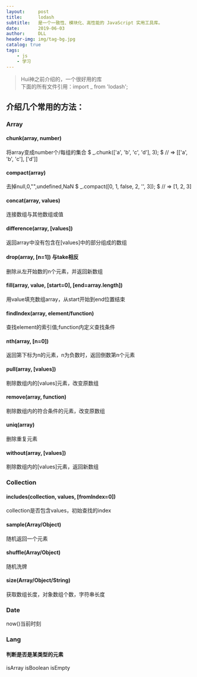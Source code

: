 ```yaml
---
layout:     post
title:      lodash
subtitle:   是一个一致性、模块化、高性能的 JavaScript 实用工具库。
date:       2019-06-03
author:     DLL
header-img: img/tag-bg.jpg
catalog: true
tags:
    - js
    - 学习
---
```

> Hui神之前介绍的，一个很好用的库  
> 下面的所有文件引用：import _ from 'lodash';

## 介绍几个常用的方法：
### Array
#### chunk(array, number)   
将array变成number个/每组的集合
$ _.chunk(['a', 'b', 'c', 'd'], 3);
$ // => [['a', 'b', 'c'], ['d']]
#### compact(array) 
去掉null,0,"",undefined,NaN
$ _.compact([0, 1, false, 2, '', 3]);
$ // => [1, 2, 3]
#### concat(array, values) 
连接数组与其他数组或值
#### difference(array, [values]) 
返回array中没有包含在[values]中的部分组成的数组
#### drop(array, [n=1]) 与take相反
  删除从左开始数的n个元素，并返回新数组
#### fill(array, value, [start=0], [end=array.length])
  用value填充数组array，从start开始到end位置结束
#### findIndex(array, element/function)
  查找element的索引值;function内定义查找条件
#### nth(array, [n=0])
  返回第下标为n的元素，n为负数时，返回倒数第n个元素
#### pull(array, [values])
  剔除数组内的[values]元素，改变原数组
#### remove(array, function)
  剔除数组内的符合条件的元素，改变原数组
#### uniq(array)
  删除重复元素
#### without(array, [values])
  剔除数组内的[values]元素，返回新数组
### Collection 
#### includes(collection, values, [fromIndex=0])
  collection是否包含values，初始查找的index
#### sample(Array/Object)
  随机返回一个元素
#### shuffle(Array/Object)
  随机洗牌
#### size(Array/Object/String)
  获取数组长度，对象数组个数，字符串长度
### Date
  now()当前时刻
### Lang
#### 判断是否是某类型的元素
  isArray
  isBoolean
  isEmpty